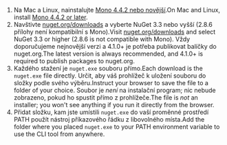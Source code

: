 1. <span data-ttu-id="7c2c1-101">Na Mac a Linux, nainstalujte [Mono 4.4.2 nebo novější](http://www.mono-project.com/docs/getting-started/install/).</span><span class="sxs-lookup"><span data-stu-id="7c2c1-101">On Mac and Linux, install [Mono 4.4.2 or later](http://www.mono-project.com/docs/getting-started/install/).</span></span>
2. <span data-ttu-id="7c2c1-102">Navštivte [nuget.org/downloads](https://nuget.org/downloads) a vyberte NuGet 3.3 nebo vyšší (2.8.6 přílohy není kompatibilní s Mono).</span><span class="sxs-lookup"><span data-stu-id="7c2c1-102">Visit [nuget.org/downloads](https://nuget.org/downloads) and select NuGet 3.3 or higher (2.8.6 is not compatible with Mono).</span></span> <span data-ttu-id="7c2c1-103">Vždy doporučujeme nejnovější verzi a 4.1.0+ je potřeba publikovat balíčky do nuget.org.</span><span class="sxs-lookup"><span data-stu-id="7c2c1-103">The latest version is always recommended, and 4.1.0+ is required to publish packages to nuget.org.</span></span>
3. <span data-ttu-id="7c2c1-104">Každého stažení je `nuget.exe` souboru přímo.</span><span class="sxs-lookup"><span data-stu-id="7c2c1-104">Each download is the `nuget.exe` file directly.</span></span> <span data-ttu-id="7c2c1-105">Určit, aby váš prohlížeč k uložení souboru do složky podle svého výběru.</span><span class="sxs-lookup"><span data-stu-id="7c2c1-105">Instruct your browser to save the file to a folder of your choice.</span></span> <span data-ttu-id="7c2c1-106">Soubor je *není* na instalační program; nic nebude zobrazeno, pokud ho spustit přímo z prohlížeče.</span><span class="sxs-lookup"><span data-stu-id="7c2c1-106">The file is *not* an installer; you won't see anything if you run it directly from the browser.</span></span>
4. <span data-ttu-id="7c2c1-107">Přidat složku, kam jste umístili `nuget.exe` do vaší proměnné prostředí PATH použít nástroj příkazového řádku z libovolného místa.</span><span class="sxs-lookup"><span data-stu-id="7c2c1-107">Add the folder where you placed `nuget.exe` to your PATH environment variable to use the CLI tool from anywhere.</span></span>